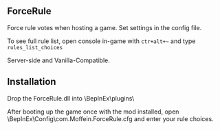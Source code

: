## ForceRule

Force rule votes when hosting a game. Set settings in the config file.

To see full rule list, open console in-game with `ctr+alt+~` and type `rules_list_choices`

Server-side and Vanilla-Compatible.

## Installation

Drop the ForceRule.dll into \BepInEx\plugins\

After booting up the game once with the mod installed, open \BepInEx\Config\com.Moffein.ForceRule.cfg and enter your rule choices.